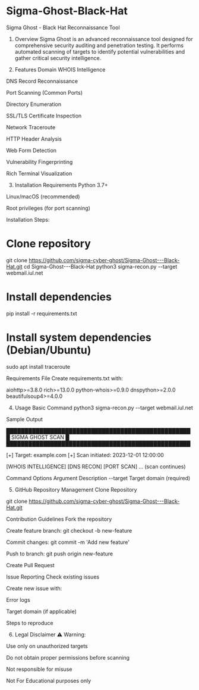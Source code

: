 # Sigma-Ghost-Black-Hat
Sigma Ghost - Black Hat Reconnaissance Tool

1. Overview
Sigma Ghost is an advanced reconnaissance tool designed for comprehensive security auditing and penetration testing. It performs automated scanning of targets to identify potential vulnerabilities and gather critical security intelligence.

2. Features
Domain WHOIS Intelligence

DNS Record Reconnaissance

Port Scanning (Common Ports)

Directory Enumeration

SSL/TLS Certificate Inspection

Network Traceroute

HTTP Header Analysis

Web Form Detection

Vulnerability Fingerprinting

Rich Terminal Visualization

3. Installation
Requirements
Python 3.7+

Linux/macOS (recommended)

Root privileges (for port scanning)

Installation Steps:

# Clone repository
git clone https://github.com/sigma-cyber-ghost/Sigma-Ghost---Black-Hat.git
cd Sigma-Ghost---Black-Hat
python3 sigma-recon.py --target webmail.iul.net

# Install dependencies
pip install -r requirements.txt

# Install system dependencies (Debian/Ubuntu)
sudo apt install traceroute

Requirements File
Create requirements.txt with:

aiohttp>=3.8.0
rich>=13.0.0
python-whois>=0.9.0
dnspython>=2.0.0
beautifulsoup4>=4.0.0

4. Usage
Basic Command
python3 sigma-recon.py --target webmail.iul.net

Sample Output

██████████████████████████████████████████████████
█               SIGMA GHOST SCAN                █
██████████████████████████████████████████████████

[+] Target: example.com
[+] Scan initiated: 2023-12-01 12:00:00

[WHOIS INTELLIGENCE]
[DNS RECON]
[PORT SCAN]
... (scan continues)

Command Options
Argument	Description
--target	Target domain (required)

5. GitHub Repository Management
Clone Repository

git clone https://github.com/sigma-cyber-ghost/Sigma-Ghost---Black-Hat.git

Contribution Guidelines
Fork the repository

Create feature branch: git checkout -b new-feature

Commit changes: git commit -m 'Add new feature'

Push to branch: git push origin new-feature

Create Pull Request

Issue Reporting
Check existing issues

Create new issue with:

Error logs

Target domain (if applicable)

Steps to reproduce

6. Legal Disclaimer
⚠️ Warning:

Use only on unauthorized targets

Do not obtain proper permissions before scanning

Not responsible for misuse

Not For Educational purposes only

